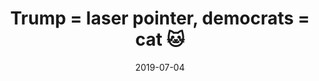 ---
title: Trump = laser pointer, democrats = cat 🐱
cover: /images/laser.jpg
date: 2019-07-04
tags: ["trump", "democrats"]
---